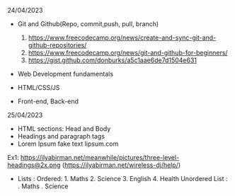 24/04/2023
- Git and Github(Repo, commit,push, pull, branch)
	1. https://www.freecodecamp.org/news/create-and-sync-git-and-github-repositories/
	2. https://www.freecodecamp.org/news/git-and-github-for-beginners/
	3. https://gist.github.com/donburks/a5c1aae6de7d1504e631
- Web Development fundamentals

- HTML/CSS/JS
- Front-end, Back-end

25/04/2023
- HTML sections: Head and Body
- Headings and paragraph tags
- Lorem Ipsum fake text lipsum.com

Ex1: https://ilyabirman.net/meanwhile/pictures/three-level-headings@2x.png (https://ilyabirman.net/wireless-dj/help/)

- Lists : 
	Ordered:  1. Maths
						2. Science
						3. English
						4. Health
	Unordered List :  . Maths
										. Science					